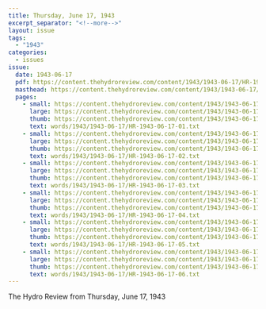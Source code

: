 ```yaml
---
title: Thursday, June 17, 1943
excerpt_separator: "<!--more-->"
layout: issue
tags:
  - "1943"
categories:
  - issues
issue:
  date: 1943-06-17
  pdf: https://content.thehydroreview.com/content/1943/1943-06-17/HR-1943-06-17.pdf
  masthead: https://content.thehydroreview.com/content/1943/1943-06-17/masthead/HR-1943-06-17.jpg
  pages:
    - small: https://content.thehydroreview.com/content/1943/1943-06-17/small/HR-1943-06-17-01.jpg
      large: https://content.thehydroreview.com/content/1943/1943-06-17/large/HR-1943-06-17-01.jpg
      thumb: https://content.thehydroreview.com/content/1943/1943-06-17/thumbnails/HR-1943-06-17-01.jpg
      text: words/1943/1943-06-17/HR-1943-06-17-01.txt
    - small: https://content.thehydroreview.com/content/1943/1943-06-17/small/HR-1943-06-17-02.jpg
      large: https://content.thehydroreview.com/content/1943/1943-06-17/large/HR-1943-06-17-02.jpg
      thumb: https://content.thehydroreview.com/content/1943/1943-06-17/thumbnails/HR-1943-06-17-02.jpg
      text: words/1943/1943-06-17/HR-1943-06-17-02.txt
    - small: https://content.thehydroreview.com/content/1943/1943-06-17/small/HR-1943-06-17-03.jpg
      large: https://content.thehydroreview.com/content/1943/1943-06-17/large/HR-1943-06-17-03.jpg
      thumb: https://content.thehydroreview.com/content/1943/1943-06-17/thumbnails/HR-1943-06-17-03.jpg
      text: words/1943/1943-06-17/HR-1943-06-17-03.txt
    - small: https://content.thehydroreview.com/content/1943/1943-06-17/small/HR-1943-06-17-04.jpg
      large: https://content.thehydroreview.com/content/1943/1943-06-17/large/HR-1943-06-17-04.jpg
      thumb: https://content.thehydroreview.com/content/1943/1943-06-17/thumbnails/HR-1943-06-17-04.jpg
      text: words/1943/1943-06-17/HR-1943-06-17-04.txt
    - small: https://content.thehydroreview.com/content/1943/1943-06-17/small/HR-1943-06-17-05.jpg
      large: https://content.thehydroreview.com/content/1943/1943-06-17/large/HR-1943-06-17-05.jpg
      thumb: https://content.thehydroreview.com/content/1943/1943-06-17/thumbnails/HR-1943-06-17-05.jpg
      text: words/1943/1943-06-17/HR-1943-06-17-05.txt
    - small: https://content.thehydroreview.com/content/1943/1943-06-17/small/HR-1943-06-17-06.jpg
      large: https://content.thehydroreview.com/content/1943/1943-06-17/large/HR-1943-06-17-06.jpg
      thumb: https://content.thehydroreview.com/content/1943/1943-06-17/thumbnails/HR-1943-06-17-06.jpg
      text: words/1943/1943-06-17/HR-1943-06-17-06.txt
---
```


The Hydro Review from Thursday, June 17, 1943

<!--more-->

